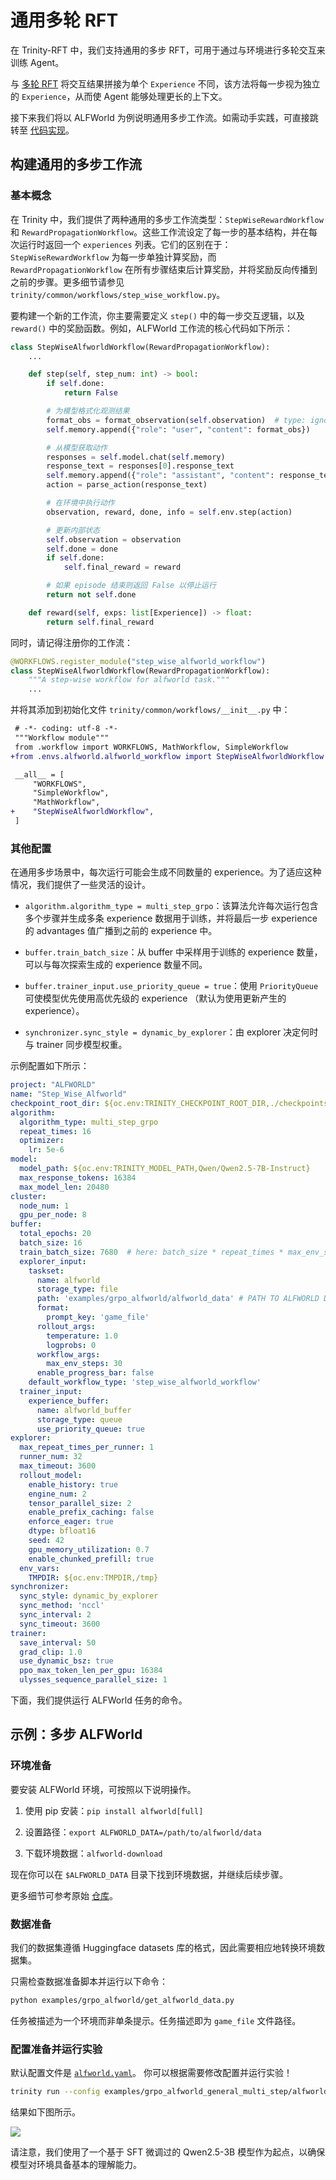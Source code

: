 # 通用多轮 RFT

在 Trinity-RFT 中，我们支持通用的多步 RFT，可用于通过与环境进行多轮交互来训练 Agent。

与 [多轮 RFT](./example_multi_turn.md) 将交互结果拼接为单个 `Experience` 不同，该方法将每一步视为独立的 `Experience`，从而使 Agent 能够处理更长的上下文。

接下来我们将以 ALFWorld 为例说明通用多步工作流。如需动手实践，可直接跳转至 [代码实现](#example-multi-step-alfworld)。

## 构建通用的多步工作流

### 基本概念

在 Trinity 中，我们提供了两种通用的多步工作流类型：`StepWiseRewardWorkflow` 和 `RewardPropagationWorkflow`。这些工作流设定了每一步的基本结构，并在每次运行时返回一个 `experiences` 列表。它们的区别在于：`StepWiseRewardWorkflow` 为每一步单独计算奖励，而 `RewardPropagationWorkflow` 在所有步骤结束后计算奖励，并将奖励反向传播到之前的步骤。更多细节请参见 `trinity/common/workflows/step_wise_workflow.py`。

要构建一个新的工作流，你主要需要定义 `step()` 中的每一步交互逻辑，以及 `reward()` 中的奖励函数。例如，ALFWorld 工作流的核心代码如下所示：

```python
class StepWiseAlfworldWorkflow(RewardPropagationWorkflow):
    ...

    def step(self, step_num: int) -> bool:
        if self.done:
            return False

        # 为模型格式化观测结果
        format_obs = format_observation(self.observation)  # type: ignore
        self.memory.append({"role": "user", "content": format_obs})

        # 从模型获取动作
        responses = self.model.chat(self.memory)
        response_text = responses[0].response_text
        self.memory.append({"role": "assistant", "content": response_text})
        action = parse_action(response_text)

        # 在环境中执行动作
        observation, reward, done, info = self.env.step(action)

        # 更新内部状态
        self.observation = observation
        self.done = done
        if self.done:
            self.final_reward = reward

        # 如果 episode 结束则返回 False 以停止运行
        return not self.done

    def reward(self, exps: list[Experience]) -> float:
        return self.final_reward
```

同时，请记得注册你的工作流：
```python
@WORKFLOWS.register_module("step_wise_alfworld_workflow")
class StepWiseAlfworldWorkflow(RewardPropagationWorkflow):
    """A step-wise workflow for alfworld task."""
    ...
```

并将其添加到初始化文件 `trinity/common/workflows/__init__.py` 中：

```diff
 # -*- coding: utf-8 -*-
 """Workflow module"""
 from .workflow import WORKFLOWS, MathWorkflow, SimpleWorkflow
+from .envs.alfworld.alfworld_workflow import StepWiseAlfworldWorkflow

 __all__ = [
     "WORKFLOWS",
     "SimpleWorkflow",
     "MathWorkflow",
+    "StepWiseAlfworldWorkflow",
 ]
```

### 其他配置

在通用多步场景中，每次运行可能会生成不同数量的 experience。为了适应这种情况，我们提供了一些灵活的设计。

- `algorithm.algorithm_type = multi_step_grpo`：该算法允许每次运行包含多个步骤并生成多条 experience 数据用于训练，并将最后一步 experience 的 advantages 值广播到之前的 experience 中。

- `buffer.train_batch_size`：从 buffer 中采样用于训练的 experience 数量，可以与每次探索生成的 experience 数量不同。

- `buffer.trainer_input.use_priority_queue = true`：使用 `PriorityQueue` 可使模型优先使用高优先级的 experience （默认为使用更新产生的 experience）。

- `synchronizer.sync_style = dynamic_by_explorer`：由 explorer 决定何时与 trainer 同步模型权重。

示例配置如下所示：

```yaml
project: "ALFWORLD"
name: "Step_Wise_Alfworld"
checkpoint_root_dir: ${oc.env:TRINITY_CHECKPOINT_ROOT_DIR,./checkpoints}
algorithm:
  algorithm_type: multi_step_grpo
  repeat_times: 16
  optimizer:
    lr: 5e-6
model:
  model_path: ${oc.env:TRINITY_MODEL_PATH,Qwen/Qwen2.5-7B-Instruct}
  max_response_tokens: 16384
  max_model_len: 20480
cluster:
  node_num: 1
  gpu_per_node: 8
buffer:
  total_epochs: 20
  batch_size: 16
  train_batch_size: 7680  # here: batch_size * repeat_times * max_env_steps
  explorer_input:
    taskset:
      name: alfworld
      storage_type: file
      path: 'examples/grpo_alfworld/alfworld_data' # PATH TO ALFWORLD DATA
      format:
        prompt_key: 'game_file'
      rollout_args:
        temperature: 1.0
        logprobs: 0
      workflow_args:
        max_env_steps: 30
      enable_progress_bar: false
    default_workflow_type: 'step_wise_alfworld_workflow'
  trainer_input:
    experience_buffer:
      name: alfworld_buffer
      storage_type: queue
      use_priority_queue: true
explorer:
  max_repeat_times_per_runner: 1
  runner_num: 32
  max_timeout: 3600
  rollout_model:
    enable_history: true
    engine_num: 2
    tensor_parallel_size: 2
    enable_prefix_caching: false
    enforce_eager: true
    dtype: bfloat16
    seed: 42
    gpu_memory_utilization: 0.7
    enable_chunked_prefill: true
  env_vars:
    TMPDIR: ${oc.env:TMPDIR,/tmp}
synchronizer:
  sync_style: dynamic_by_explorer
  sync_method: 'nccl'
  sync_interval: 2
  sync_timeout: 3600
trainer:
  save_interval: 50
  grad_clip: 1.0
  use_dynamic_bsz: true
  ppo_max_token_len_per_gpu: 16384
  ulysses_sequence_parallel_size: 1
```


下面，我们提供运行 ALFWorld 任务的命令。

## 示例：多步 ALFWorld
### 环境准备
要安装 ALFWorld 环境，可按照以下说明操作。

1. 使用 pip 安装：`pip install alfworld[full]`

2. 设置路径：`export ALFWORLD_DATA=/path/to/alfworld/data`

3. 下载环境数据：`alfworld-download`

现在你可以在 `$ALFWORLD_DATA` 目录下找到环境数据，并继续后续步骤。

更多细节可参考原始 [仓库](https://github.com/alfworld/alfworld)。

### 数据准备
我们的数据集遵循 Huggingface datasets 库的格式，因此需要相应地转换环境数据集。

只需检查数据准备脚本并运行以下命令：
```bash
python examples/grpo_alfworld/get_alfworld_data.py
```

任务被描述为一个环境而非单条提示。任务描述即为 `game_file` 文件路径。

### 配置准备并运行实验

默认配置文件是 [`alfworld.yaml`](https://github.com/modelscope/Trinity-RFT/tree/main/examples/grpo_alfworld_general_multi_step/alfworld.yaml)。
你可以根据需要修改配置并运行实验！

```bash
trinity run --config examples/grpo_alfworld_general_multi_step/alfworld.yaml
```

结果如下图所示。

![](../../assets/alfworldv2_reward.png)


请注意，我们使用了一个基于 SFT 微调过的 Qwen2.5-3B 模型作为起点，以确保模型对环境具备基本的理解能力。
